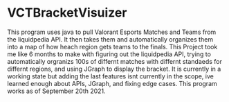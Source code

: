 # VCTBracketVisuizer
This program uses java to pull Valorant Esports Matches and Teams from the liquidpedia API. It then takes them and automatically organizes them into a map of how heach region gets teams to the finals. This Project took me like 6 months to make with figuring out the liquidpedia API, trying to automatically orgranizs 100s of differnt matches with differnt standaeds for differnt regions, and using JGraph to display the bracket. It is currently in a working state but adding the last features isnt currently in the scope, ive learned enough about APIs, JGraph, and fixing edge cases. This program works as of September 20th 2021.

